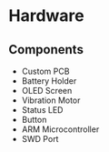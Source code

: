 # Hardware

## Components

- Custom PCB
- Battery Holder
- OLED Screen
- Vibration Motor
- Status LED
- Button
- ARM Microcontroller
- SWD Port
